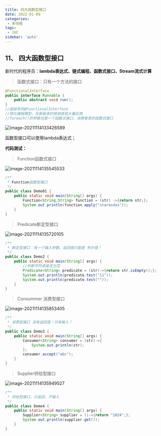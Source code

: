 ```yaml
---
title: 四大函数型接口
date: 2022-01-09
categories:
 - 多线程
tags:
 - JUC
sidebar: 'auto'
---
```

## 11、 四大函数型接口

新时代的程序员：**lambda表达式、链式编程、函数式接口、Stream流式计算**

> 函数式接口：只有一个方法的接口

```java
@FunctionalInterface
public interface Runnable {
    public abstract void run();
}
//超级多的@FunctionalInterface
//简化编程模型，在新版本的框架底层大量应用
//foreach()的参数也是一个函数式接口，消费者类的函数式接口

```

![image-20211114133426589](http://yishenlaoban-img.test.upcdn.net/images/image-20211114133426589.png) 

函数型接口可以使用lambda表达式；



**代码测试：**

> Function函数式接口

![image-20211114135545533](http://yishenlaoban-img.test.upcdn.net/images/image-20211114135545533.png) 

```java
/**
 * Function函数型接口
 */
public class Demo01 {
    public static void main(String[] args) {
        Function<String,String> function = (str) ->{return str;};
        System.out.println(function.apply("starasdas"));
    }
}

```



> Predicate断定型接口

![image-20211114135720105](http://yishenlaoban-img.test.upcdn.net/images/image-20211114135720105.png) 

```java
/**
 * 断定型接口：有一个输入参数，返回值只能是 布尔值！
 */
public class Demo2 {
    public static void main(String[] args) {
        //判断字符串是否为空
        Predicate<String> predicate = (str)->{return str.isEmpty();};
        System.out.println(predicate.test("11"));
        System.out.println(predicate.test(""));
    }
}

```



> Consummer 消费型接口

![image-20211114135853405](http://yishenlaoban-img.test.upcdn.net/images/image-20211114135853405.png) 

```java
/**
 * 消费型接口 没有返回值！只有输入！
 */
public class Demo3 {
    public static void main(String[] args) {
        Consumer<String> consumer = (str)->{
            System.out.println(str);
        };
        consumer.accept("abc");
    }
}

```



> Supplier供给型接口

![image-20211114135949527](http://yishenlaoban-img.test.upcdn.net/images/image-20211114135949527.png) 

```java
/**
 * 供给型接口，只返回，不输入
 */
public class Demo4 {
    public static void main(String[] args) {
        Supplier<String> supplier = ()->{return "1024";};
        System.out.println(supplier.get());
    }
}

```

